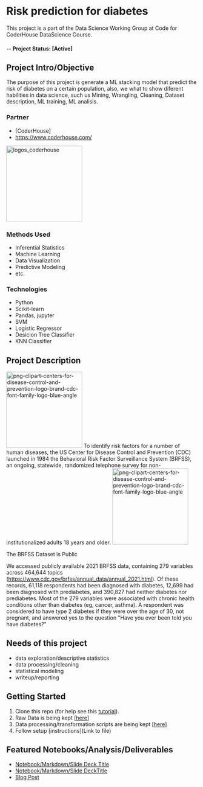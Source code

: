 # Risk prediction for diabetes
This project is a part of the Data Science Working Group at Code for CoderHouse DataScience Course.

#### -- Project Status: [Active]

## Project Intro/Objective
The purpose of this project is generate a ML stacking model that predict the risk of diabetes on a certain population, also, we what to show diferent habilities in data science, such us Mining, Wrangling, Cleaning, Dataset description, ML training, ML analisis.

### Partner
* [CoderHouse]
* https://www.coderhouse.com/

<img src="https://user-images.githubusercontent.com/113261654/201540841-22a51f24-24f1-42be-a441-3b0e6414cc63.png" alt="logos_coderhouse" width="200"/>

### Methods Used
* Inferential Statistics
* Machine Learning
* Data Visualization
* Predictive Modeling
* etc.

### Technologies
* Python
* Scikit-learn
* Pandas, jupyter
* SVM
* Logistic Regressor
* Desicion Tree Classifier
* KNN Classifier

## Project Description
<img src="https://user-images.githubusercontent.com/113261654/201541324-617a6db9-15d7-4443-9e6e-0d665ca85706.jpeg" alt="png-clipart-centers-for-disease-control-and-prevention-logo-brand-cdc-font-family-logo-blue-angle" width="200"/>
To identify risk factors for a number of human diseases, the US Center for Disease Control and Prevention (CDC) launched in 1984 the Behavioral Risk Factor Surveillance System (BRFSS), an ongoing, statewide, randomized telephone survey for non-institutionalized adults 18 years and older.

<img src="https://user-images.githubusercontent.com/113261654/201541439-c8e7055e-ba9e-4278-9351-45573d8b8752.png" alt="png-clipart-centers-for-disease-control-and-prevention-logo-brand-cdc-font-family-logo-blue-angle" width="200"/>

The BRFSS Dataset is Public

We accessed publicly available 2021 BRFSS data, containing 279 variables across 464,644 topics (https://www.cdc.gov/brfss/annual_data/annual_2021.html). Of these records, 61,118 respondents had been diagnosed with diabetes, 12,699 had been diagnosed with prediabetes, and 390,827 had neither diabetes nor prediabetes. Most of the 279 variables were associated with chronic health conditions other than diabetes (eg, cancer, asthma). A respondent was considered to have type 2 diabetes if they were over the age of 30, not pregnant, and answered yes to the question "Have you ever been told you have diabetes?"
## Needs of this project

- data exploration/descriptive statistics
- data processing/cleaning
- statistical modeling
- writeup/reporting

## Getting Started

1. Clone this repo (for help see this [tutorial](https://help.github.com/articles/cloning-a-repository/)).
2. Raw Data is being kept [[here](https://github.com/UnleashedBest/Diabetes_Risk_Prediction/tree/master/data/raw)]
3. Data processing/transformation scripts are being kept [[here](https://github.com/UnleashedBest/Diabetes_Risk_Prediction/tree/master/notebooks)]
5. Follow setup [instructions](Link to file)

## Featured Notebooks/Analysis/Deliverables
* [Notebook/Markdown/Slide Deck Title](link)
* [Notebook/Markdown/Slide DeckTitle](link)
* [Blog Post](link)
